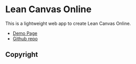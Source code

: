 # Lean Canvas Online

This is a lightweight web app to create Lean Canvas Online.

- [Demo Page](http://KENJU.github.io/leancanvas)
- [Github repo](https://github.com/KENJU/leancanvas)

## Copyright
